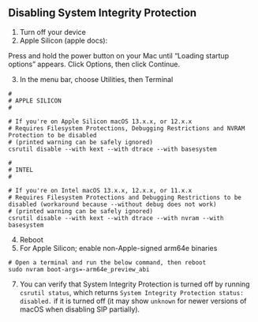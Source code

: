 
## Disabling System Integrity Protection

1. Turn off your device
2. Apple Silicon (apple docs):

Press and hold the power button on your Mac until “Loading startup options” appears.
Click Options, then click Continue.

3. In the menu bar, choose Utilities, then Terminal

```
#
# APPLE SILICON
#

# If you're on Apple Silicon macOS 13.x.x, or 12.x.x
# Requires Filesystem Protections, Debugging Restrictions and NVRAM Protection to be disabled
# (printed warning can be safely ignored)
csrutil disable --with kext --with dtrace --with basesystem

#
# INTEL
#

# If you're on Intel macOS 13.x.x, 12.x.x, or 11.x.x
# Requires Filesystem Protections and Debugging Restrictions to be disabled (workaround because --without debug does not work)
# (printed warning can be safely ignored)
csrutil disable --with kext --with dtrace --with nvram --with basesystem
```

4. Reboot
5. For Apple Silicon; enable non-Apple-signed arm64e binaries

```
# Open a terminal and run the below command, then reboot
sudo nvram boot-args=-arm64e_preview_abi
```

7. You can verify that System Integrity Protection is turned off by running `csrutil status`, which returns `System Integrity Protection status: disabled.` if it is turned off (it may show `unknown` for newer versions of macOS when disabling SIP partially).
